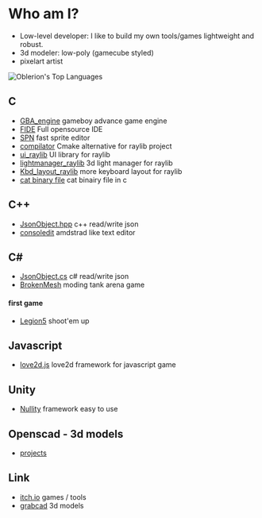 # Who am I?
- Low-level developer: I like to build my own tools/games lightweight and robust.
- 3d modeler: low-poly (gamecube styled)
- pixelart artist

![Oblerion's Top Languages](https://github-readme-stats.vercel.app/api/top-langs/?username=Oblerion&theme=merko&show_icons=true&hide_border=true&layout=compact)

## C
- [GBA_engine](https://oblerion.itch.io/gba-engine) gameboy advance game engine
- [FIDE](https://github.com/oblerion/FIDE) Full opensource IDE<br>
- [SPN](https://oblerion.itch.io/spnt) fast sprite editor<br>
- [compilator](https://github.com/oblerion/compilator) Cmake alternative for raylib project
- [ui_raylib](https://github.com/oblerion/ui_raylib) UI library for raylib
- [lightmanager_raylib](https://github.com/oblerion/lightmanager_raylib) 3d light manager for raylib 
- [Kbd_layout_raylib](https://github.com/oblerion/Kbd_layout_raylib) more keyboard layout for raylib
- [cat binary file](https://gist.github.com/oblerion/55a0673941243bcab6e9d82312bf8bde) cat binairy file in c 

## C++
- [JsonObject.hpp](https://github.com/oblerion/JsonObject.hpp) c++ read/write json<br>
- [consoledit](https://oblerion.itch.io/consoledit) amdstrad like text editor

## C#
- [JsonObject.cs](https://github.com/oblerion/JsonObject.cs) c# read/write json
- [BrokenMesh](https://oblerion.itch.io/broken-mesh) moding tank arena game
#### first game
- [Legion5](https://oblerion.itch.io/legion5) shoot'em up


## Javascript 
- [love2d.js](https://github.com/oblerion/love2d.js) love2d framework for javascript game

## Unity
- [Nullity](https://github.com/oblerion/Nullity) framework easy to use

## Openscad - 3d models
- [projects](https://github.com/oblerion/openscad_projects)

## Link
- [itch.io](https://oblerion.itch.io/) games / tools
- [grabcad](https://grabcad.com/oblerion.neka-1) 3d models
